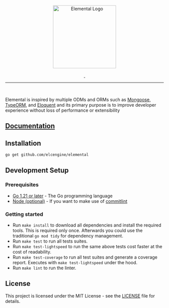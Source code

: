 <br/>

<p align="center">
  <img src="https://github.com/user-attachments/assets/5aa4922a-ded3-4d51-8c63-94cd2fe09127" width="200" height="200" alt="Elemental Logo"/>
</p>

<p align="center">
  <a aria-label="License" href="https://github.com/elcengine/elemental/blob/main/LICENSE">
    <img alt="" src="https://img.shields.io/badge/License-MIT-yellow.svg">
  </a>
  <a aria-label="CI Tests" href="https://github.com/elcengine/elemental/actions/workflows/tests.yml">
    <img alt="" src="https://github.com/elcengine/elemental/actions/workflows/tests.yml/badge.svg">
  </a>
</p>

<hr/>

<br/>

Elemental is inspired by multiple ODMs and ORMs such as [Mongoose](https://mongoosejs.com), [TypeORM](https://typeorm.io), and [Eloquent](https://laravel.com/docs/12.x/eloquent) and its primary purpose is to improve developer experience without loss of performance or extensibility

## [Documentation](https://elcengine.github.io/docs/intro)

## Installation

```bash
go get github.com/elcengine/elemental
```

## Development Setup

### Prerequisites
 - [Go 1.21 or later](https://golang.org/dl) - The Go programming language
 - [Node (optional)](https://nodejs.org/en) - If you want to make use of [commitlint](https://commitlint.js.org)


### Getting started

- Run `make install` to download all dependencies and install the required tools. This is required only once. Afterwards you could use the traditional `go mod tidy` for dependency management.
- Run `make test` to run all tests suites.
- Run `make test-lightspeed` to run the same above tests cost faster at the cost of readability.
- Run `make test-coverage` to run all test suites and generate a coverage report. Executes with `make test-lightspeed` under the hood.
- Run `make lint` to run the linter.

## License

This project is licensed under the MIT License - see the [LICENSE](LICENSE) file for details.
